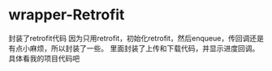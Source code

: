 # wrapper-Retrofit
封装了retrofit代码
因为只用retrofit，初始化retrofit，然后enqueue，传回调还是有点小麻烦，所以封装了一些。
里面封装了上传和下载代码，并显示进度回调。
具体看我的项目代码吧
